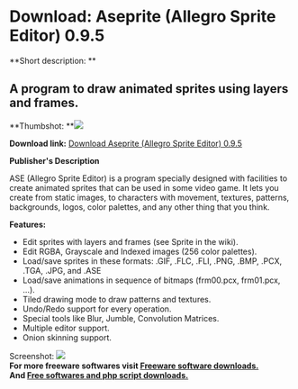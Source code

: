 # Download: Aseprite (Allegro Sprite Editor) 0.9.5

**Short description: **

## A program to draw animated sprites using layers and frames.

  
**Thumbshot: **![](http://www.freewarefiles.com/screenshot/allegrospriteedit_md.gif)   
  
**Download link:** [Download Aseprite (Allegro Sprite Editor) 0.9.5](http://freesoftwares.boysofts.com/Allegro-Sprite-Editor_program_41572.html)  
  

**Publisher's Description**  
  

ASE (Allegro Sprite Editor) is a program specially designed with facilities to
create animated sprites that can be used in some video game. It lets you
create from static images, to characters with movement, textures, patterns,
backgrounds, logos, color palettes, and any other thing that you think.

**Features:**

  * Edit sprites with layers and frames (see Sprite in the wiki). 
  * Edit RGBA, Grayscale and Indexed images (256 color palettes). 
  * Load/save sprites in these formats: .GIF, .FLC, .FLI, .PNG, .BMP, .PCX, .TGA, .JPG, and .ASE 
  * Load/save animations in sequence of bitmaps (frm00.pcx, frm01.pcx, ...). 
  * Tiled drawing mode to draw patterns and textures. 
  * Undo/Redo support for every operation. 
  * Special tools like Blur, Jumble, Convolution Matrices. 
  * Multiple editor support. 
  * Onion skinning support. 

  
  
Screenshot: ![](http://www.freewarefiles.com/screenshot/allegrospriteedit.gif)  
**For more freeware softwares visit [Freeware software downloads.](http://freesoftwares.boysofts.com/)**   
**And [Free softwares and php script downloads.](http://www.boysofts.com/)**

